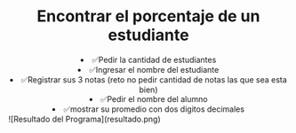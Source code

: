 <h1 align="center"> Encontrar el porcentaje de un estudiante </h1>
<li align="center">✅Pedir la cantidad de estudiantes</li> 
<li align="center">✅Ingresar el nombre del estudiante </li> 
<li align="center"> ✅Registrar sus 3 notas (reto no pedir cantidad de notas las que sea esta bien)</li> 
<li align="center">✅Pedir el nombre del alumno </li> 
<li align="center">✅mostrar su promedio con dos digitos decimales </li> 
![Resultado del Programa](resultado.png)
